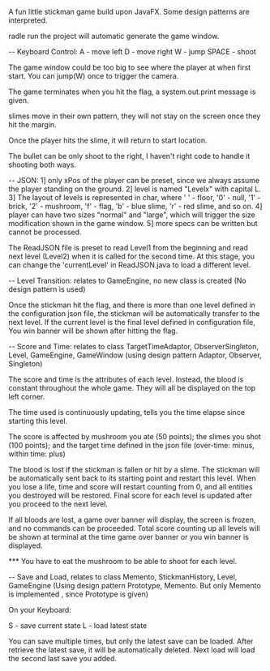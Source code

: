 
A fun little stickman game build upon JavaFX. Some design patterns are interpreted.

radle run the project will automatic generate the game window.

-- Keyboard Control:
A - move left
D - move right
W - jump
SPACE - shoot

The game window could be too big to see where the player at when first start. You can jump(W) once to trigger the camera.

The game terminates when you hit the flag, a system.out.print message is given.

slimes move in their own pattern, they will not stay on the screen once they hit the margin.

Once the player hits the slime, it will return to start location.

The bullet can be only shoot to the right, I haven't right code to handle it shooting both ways.

-- JSON:
1] only xPos of the player can be preset, since we always assume the player standing on the ground.
2] level is named "Levelx" with capital L.
3] The layout of levels is represented in char, where
' ' - floor,
'0' - null,
'1' - brick,
'2' - mushroom,
'f' - flag,
'b' - blue slime,
'r' - red slime,
and so on.
4] player can have two sizes "normal" and "large", which will trigger the size modification shown in the game window.
5] more specs can be written but cannot be processed.


The ReadJSON file is preset to read Level1 from the beginning and read next level (Level2) when it is called for the second time.
At this stage, you can change the 'currentLevel' in ReadJSON.java to load a different level.



-- Level Transition: relates to GameEngine, no new class is created
(No design pattern is used)

Once the stickman hit the flag, and there is more than one level defined in the configuration json file, the stickman will be automatically transfer to the next level. 
If the current level is the final level defined in configuration file, You win banner will be shown after hitting the flag.



-- Score and Time: relates to class TargetTimeAdaptor, ObserverSingleton, Level, GameEngine, GameWindow 
(using design pattern Adaptor, Observer, Singleton)

The score and time is the attributes of each level. Instead, the blood is constant throughout the whole game. They will all be displayed on the top left corner. 

The time used is continuously updating, tells you the time elapse since starting this level.

The score is affected by mushroom you ate (50 points); 
the slimes you shot (100 points); 
and the target time defined in the json file (over-time: minus, within time: plus)

The blood is lost if the stickman is fallen or hit by a slime. 
The stickman will be automatically sent back to its starting point and restart this level.
When you lose a life, time and score will restart counting from 0, and all entities you destroyed will be restored.
Final score for each level is updated after you proceed to the next level.

If all bloods are lost, a game over banner will display, the screen is frozen, and no commands can be proceeded.
Total score counting up all levels will be shown at terminal at the time game over banner or you win banner is displayed.

*** You have to eat the mushroom to be able to shoot for each level. 



-- Save and Load, relates to class Memento, StickmanHistory, Level, GameEngine 
(Using design pattern Prototype, Memento. But only Memento is implemented , since Prototype is given)

On your Keyboard:

S - save current state
L - load latest state

You can save multiple times, but only the latest save can be loaded. 
After retrieve the latest save, it will be automatically deleted. 
Next load will load the second last save you added.

